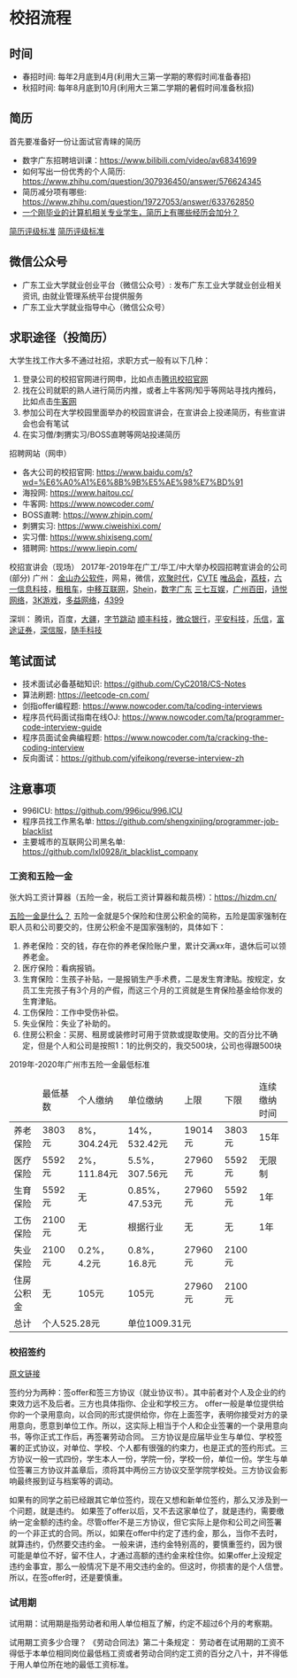 # 校招流程
## 时间
- 春招时间: 每年2月底到4月(利用大三第一学期的寒假时间准备春招)
- 秋招时间: 每年8月底到10月(利用大三第二学期的暑假时间准备秋招)

## 简历
首先要准备好一份让面试官青睐的简历
- 数字广东招聘培训课：https://www.bilibili.com/video/av68341699
- 如何写出一份优秀的个人简历: https://www.zhihu.com/question/307936450/answer/576624345
- 简历减分项有哪些: https://www.zhihu.com/question/19727053/answer/633762850
- [一个刚毕业的计算机相关专业学生，简历上有哪些经历会加分？](https://www.barretlee.com/blog/2019/11/07/resume-writing/)

[简历评级标准](https://www.zhihu.com/question/41423593)
[简历评级标准](https://wenku.baidu.com/view/3ebbb484227916888586d705.html)

## 微信公众号
- 广东工业大学就业创业平台（微信公众号）: 发布广东工业大学就业创业相关资讯, 由就业管理系统平台提供服务
- 广东工业大学就业指导中心（微信公众号）

## 求职途径（投简历）
大学生找工作大多不通过社招，求职方式一般有以下几种：
1. 登录公司的校招官网进行网申，比如点击[腾讯校招官网](https://join.qq.com/)
2. 找在公司就职的熟人进行简历内推，或者上牛客网/知乎等网站寻找内推码，比如点击[牛客网](https://www.nowcoder.com/search?query=%E5%86%85%E6%8E%A8%E7%A0%81&type=all)
3. 参加公司在大学校园里面举办的校园宣讲会，在宣讲会上投递简历，有些宣讲会也会有笔试
4. 在实习僧/刺猬实习/BOSS直聘等网站投递简历

招聘网站（网申）
- 各大公司的校招官网: https://www.baidu.com/s?wd=%E6%A0%A1%E6%8B%9B%E5%AE%98%E7%BD%91
- 海投网: https://www.haitou.cc/
- 牛客网: https://www.nowcoder.com/
- BOSS直聘: https://www.zhipin.com/
- 刺猬实习: https://www.ciweishixi.com/
- 实习僧: https://www.shixiseng.com/
- 猎聘网: https://www.liepin.com/

校招宣讲会（现场）
2017年-2019年在广工/华工/中大举办校园招聘宣讲会的公司(部分)
广州：
[金山办公软件](http://join.wps.cn/)，网易，微信，[欢聚时代](https://hr.yy.com/)，[CVTE](http://www.cvte.com/)
[唯品会](https://campus.vip.com/)，[荔枝](https://www.lizhi.fm/)，[六一信息科技](http://www.61info.cn/)，[租租车](https://www.zuzuche.com/)，[中移互联网](http://www.cmichr.com/)，[Shein](https://www.shein.com/)，[数字广东](http://www.digitalgd.com.cn/)
[三七互娱](https://zhaopin.37.com/)，[广州百田](http://www.baitianinfo.com/)，[诗悦网络](http://shiyuegame.com/join/school/)，[3K游戏](https://www.3k.com/)，[多益网络](https://www.duoyi.com/)，[4399](http://web.4399.com/campus/)

深圳：
腾讯，百度，[大疆](https://we.dji.com/)，[字节跳动](https://job.bytedance.com/)
[顺丰科技](http://www.sf-tech.com.cn/)，[微众银行](https://webank.cheng95.com/)，[平安科技](http://campus.pingan.com/)，[乐信](https://www.lexin.com/)，[富途证券](https://www.futunn.com/)，[深信服](http://hr.sangfor.com/)，[随手科技](https://sui.com/)

## 笔试面试
- 技术面试必备基础知识: https://github.com/CyC2018/CS-Notes
- 算法刷题: https://leetcode-cn.com/
- 剑指offer编程题: https://www.nowcoder.com/ta/coding-interviews
- 程序员代码面试指南在线OJ: https://www.nowcoder.com/ta/programmer-code-interview-guide
- 程序员面试金典编程题: https://www.nowcoder.com/ta/cracking-the-coding-interview
- 反向面试：https://github.com/yifeikong/reverse-interview-zh

## 注意事项
- 996ICU: https://github.com/996icu/996.ICU
- 程序员找工作黑名单: https://github.com/shengxinjing/programmer-job-blacklist
- 主要城市的互联网公司黑名单: https://github.com/lxl0928/it_blacklist_company

### 工资和五险一金
张大妈工资计算器（五险一金，税后工资计算器和裁员榜）：https://hizdm.cn/

[五险一金是什么？](https://www.zhihu.com/question/35659389)
五险一金就是5个保险和住房公积金的简称，五险是国家强制在职人员和公司要交的，住房公积金不是国家强制的，具体如下：
1. 养老保险：交的钱，存在你的养老保险账户里，累计交满xx年，退休后可以领养老金。
2. 医疗保险：看病报销。
3. 生育保险：生孩子补贴，一是报销生产手术费，二是发生育津贴。按规定，女员工生完孩子有3个月的产假，而这三个月的工资就是生育保险基金给你发的生育津贴。
4. 工伤保险：工作中受伤补偿。
5. 失业保险：失业了补助的。
6. 住房公积金：买房、租房或装修时可用于贷款或提取使用。交的百分比不确定，但是个人和公司是按照1：1的比例交的，我交500块，公司也得跟500块

2019年-2020年广州市五险一金最低标准
<table>
<thead>
    <tr>
        <td></td>
        <td>最低基数</td>
        <td>个人缴纳</td>
        <td>单位缴纳</td>
        <td>上限</td>
        <td>下限</td>
        <td>连续缴纳时间</td>
    </tr>
</thead>
<tbody>
    <tr>
        <td>养老保险</td>
        <td>3803元</td>
        <td>8%，304.24元</td>
        <td>14%，532.42元</td>
        <td>19014元</td>
        <td>3803元</td>
        <td>15年</td>
    </tr>
    <tr>
        <td>医疗保险</td>
        <td>5592元</td>
        <td>2%，111.84元</td>
        <td>5.5%，307.56元</td>
        <td>27960元</td>
        <td>5592元</td>
        <td>无限制</td>
    </tr>
    <tr>
        <td>生育保险</td>
        <td>5592元</td>
        <td>无</td>
        <td>0.85%，47.53元</td>
        <td>27960元</td>
        <td>5592元</td>
        <td>1年</td>
    </tr>
    <tr>
        <td>工伤保险</td>
        <td>2100元</td>
        <td>无</td>
        <td>根据行业</td>
        <td>无</td>
        <td>无</td>
        <td>1年</td>
    </tr>
    <tr>
        <td>失业保险</td>
        <td>2100元</td>
        <td>0.2%，4.2元</td>
        <td>0.8%，16.8元</td>
        <td>27960元</td>
        <td>2100元</td>
        <td></td>
    </tr>
    <tr>
        <td>住房公积金</td>
        <td>无</td>
        <td>105元</td>
        <td>105元</td>
        <td>27960元</td>
        <td>2100元</td>
        <td></td>
    </tr>
    <tr>
        <td>总计</td>
        <td colspan=2>个人525.28元</td>
        <td colspan=4>单位1009.31元</td>
    </tr>
</tbody>
</table>

### 校招签约
[原文链接](https://mp.weixin.qq.com/s?__biz=MzI3NTUwNzMwNA==&mid=2247493103&idx=2&sn=f768289001c591f12a7e7b04be163de8&chksm=eb0114e8dc769dfe1cab808251bcae425c212aef83519fa053335fb40d502682d237b8004fdb&mpshare=1&scene=1&srcid=&sharer_sharetime=1570754667548&sharer_shareid=7dc49c05d0509493e272374ecb3ac31f&pass_ticket=AHbj3lfSPd1ylh6MgND0sYoTnalaZ%2FfxIYjbNF71mD1G6F%2ByqKQlFhsDzdICLM%2BR#rd)

签约分为两种：签offer和签三方协议（就业协议书）。其中前者对个人及企业的约束效力远不及后者。三方也具体指你、企业和学校三方。
offer一般是单位提供给你的一个录用意向，以合同的形式提供给你，你在上面签字，表明你接受对方的录用意向，愿意到单位工作。所以，这实际上相当于个人和企业签署的一个录用意向书，等你正式工作后，再签署劳动合同。
三方协议是应届毕业生与单位、学校签署的正式协议，对单位、学校、个人都有很强的约束力，也是正式的签约形式。三方协议一般一式四份，学生本人一份，学院一份，学校一份，单位一份。学生与单位签署三方协议并盖章后，须将其中两份三方协议交至学院学校处。三方协议会影响最终报到证与档案等的调动。

如果有的同学之前已经跟其它单位签约，现在又想和新单位签约，那么又涉及到一个问题，就是违约。
如果签了offer以后，又不去这家单位了，就是违约，需要缴纳一定金额的违约金。尽管offer不是三方协议，但它实际上是你和公司之间签署的一个非正式的合同。所以，如果在offer中约定了违约金，那么，当你不去时，就算违约，仍然要交违约金。
一般来讲，违约金特别高的，要慎重签约，因为很可能是单位不好，留不住人，才通过高额的违约金来栓住你。如果offer上没规定违约金事宜，那么一般情况下是不用交违约金的。但这时，你损害的是个人信誉。所以，在签offer时，还是要慎重。

### 试用期
试用期：试用期是指劳动者和用人单位相互了解，约定不超过6个月的考察期。

试用期工资多少合理？
《劳动合同法》第二十条规定：
劳动者在试用期的工资不得低于本单位相同岗位最低档工资或者劳动合同约定工资的百分之八十，并不得低于用人单位所在地的最低工资标准。
